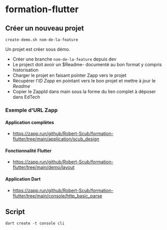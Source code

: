 # formation-flutter


## Créer un nouveau projet

```shell
create-demo.sh nom-de-la-feature
```
Un projet est créer sous démo.


 - Créer une branche `nom-de-la-feature` depuis dev
 - Le project doit avoir un $Readme- documenté au bon format y compris historisation
 - Charger le projet en faisant pointer Zapp vers le projet
 - Récupérer l'*ID Zapp* en pointant vers le bon projet et mettre à jour le $Readme$
 - Copier le ZappId dans main sous la forme du lien complet à déposer dans EdTech


### Exemple d'URL Zapp

#### Application complètes

- https://zapp.run/github/Robert-Scub/formation-flutter/tree/main/application/scub_design

#### Fonctionnalité Flutter

- https://zapp.run/github/Robert-Scub/formation-flutter/tree/main/demo/layout

#### Application Dart

- https://zapp.run/github/Robert-Scub/formation-flutter/tree/main/console/http_basic_parse


## Script


```shell
dart create -t console cli
```

